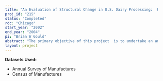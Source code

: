 ```yaml
---
title: "An Evaluation of Structural Change in U.S. Dairy Processing:  Plant Level Analyses of the Production of Manufactured Dairy Products"
proj_id: "215"
status: "Completed"
rdc: "Chicago"
start_year: "2002"
end_year: "2004"
pi: "Brian W Gould"
abstract: "The primary objective of this project  is to undertake an analysis of the U.S. dairy processing sector.  We intend to examine the extent to which their exists significant economies of scale, factor substitution and the role of technological change in the evolution of this industry over the 1962-1997 period.  To our knowledge, there has not been any firm-level analyses of this industry.  Subject to data availability we will examine the structure of cheese manufacture, butter production, fluid milk bottlers and manufacturers of dried milk products. The proposed econometric analysis will be based on a neoclassical cost function model of production."
layout: project
---
```


**Datasets Used:**

  - Annual Survey of Manufactures 
  - Census of Manufactures 

